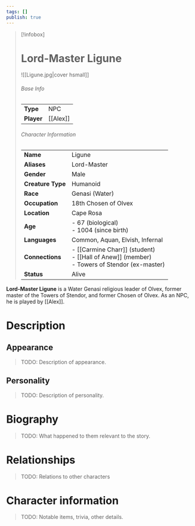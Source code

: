 ```yaml
---
tags: []
publish: true
---
```

> [!infobox]  
> # Lord-Master Ligune
> ![[Ligune.jpg|cover hsmall]]  
> ###### Base Info
> | | |  
> |---|---|  
> | **Type** | NPC |
> | **Player** | [[Alex]] |
> ###### Character Information  
> | | |  
> |---|---|  
> | **Name** | Ligune |
> | **Aliases** | Lord-Master |
> | **Gender** | Male | 
> | **Creature Type** | Humanoid |
> | **Race** | Genasi (Water) |  
> | **Occupation** | 18th Chosen of Olvex |  
> | **Location** | Cape Rosa |
> | **Age** | - 67 (biological)<br> - 1004 (since birth) |
> | **Languages** | Common, Aquan, Elvish, Infernal |
> | **Connections** | - [[Carmine Charr]] (student)<br>- [[Hall of Anew]] (member)<br>- Towers of Stendor (ex-master) |
> | **Status** | Alive |

**Lord-Master Ligune** is a Water Genasi religious leader of Olvex, former master of the Towers of Stendor, and former Chosen of Olvex. As an NPC, he is played by [[Alex]].
# Description
## Appearance
> TODO: Description of appearance.
## Personality
> TODO: Description of personality.
# Biography
> TODO: What happened to them relevant to the story.
# Relationships
> TODO: Relations to other characters
# Character information
> TODO: Notable items, trivia, other details.